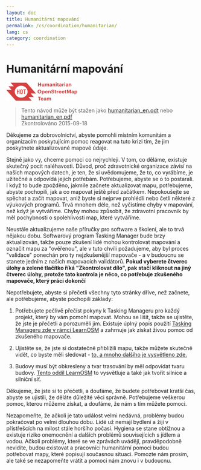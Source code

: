 ```yaml
---
layout: doc
title: Humanitární mapování
permalink: /cs/coordination/humanitarian/
lang: cs
category: coordination
---
```


# Humanitární mapování

![HotGuideLogo](/images/hot-logo.png)

> Tento návod může být stažen jako [humanitarian_en.odt](/files/humanitarian_en.odt) nebo [humanitarian_en.pdf](/files/humanitarian_en.pdf)  
> Zkontrolováno 2015-09-18

Děkujeme za dobrovolnictví, abyste pomohli místním komunitám a organizacím poskytujícím pomoc reagovat na tuto krizi tím, že jim poskytnete aktualizované mapové údaje.  

Stejně jako vy, chceme pomoci co nejrychleji. V tom, co děláme, existuje skutečný pocit naléhavosti. Důvod, proč zdravotnické organizace závisí na našich mapových datech, je ten, že si uvědomujeme, že to, co vyrábíme, je užitečné a odpovídá jejich potřebám. Potřebujeme, abyste se o to postarali. I když to bude zpožděno, jakmile začnete aktualizovat mapu, potřebujeme, abyste pochopili, jak a co mapovat ještě před začátkem. Nepokoušejte se spěchat a začít mapovat, aniž byste si nejprve prohlédli nebo četli některé z výukových programů. Trvá mnohem déle, než vyčistíme chyby v mapování, než když je vytváříme. Chyby  mohou způsobit, že zdravotní pracovník by měl pochybnosti o spolehlivosti map, které vytváříme.  

Neustále aktualizujeme naše příručky pro software a školení, ale to trvá nějakou dobu. Softwarový program Tasking Manager bude brzy aktualizován, takže pouze zkušení lidé mohou kontrolovat mapování a označit mapu za "ověřenou", ale v tuto chvíli požadujeme, aby byl proces "validace" ponechán pro ty nejzkušenější mapovače - a v budoucnu se stanete jedním z našich mapovacích validátorů. **Pokud vyberete čtverec úlohy a zelené tlačítko říká "Zkontrolovat dílo", pak stačí kliknout na jiný čtverec úlohy, protože tato kontrola je něco, co potřebuje zkušeného mapovače, který práci dokončí**  

Nepotřebujete, abyste si přečetli všechny tyto stránky dříve, než začnete, ale potřebujeme, abyste pochopili základy:  

1. Potřebujete pečlivě přečíst pokyny k Tasking Manageru pro každý projekt, který by vám pomohl mapovat. Mohou se lišit, takže se ujistěte, že jste je přečetli a porozuměli jim. Existuje úplný popis použití [Tasking Manageru zde v rámci LearnOSM](/cs/coordination/tasking-manager/) a zahrnuje jak získat živou pomoc od zkušeného mapovače.  

2. Ujistěte se, že jste si dostatečně přiblížili mapu, takže můžete skutečně vidět, co byste měli sledovat - [to, a mnoho dalšího je vysvětleno zde.](/cs/coordination/remote/)  

3. Budovy musí být obkresleny a tvar trasování by měl odpovídat tvaru budovy. [Tento oddíl LearnOSM](/cs/coordination/remote-tracing/) to vysvětluje a také jak tvořit silnice a silniční síť.  

Děkujeme, že jste si to přečetli, a doufáme, že budete potřebovat kratší čas, abyste se ujistili, že děláte důležité věci správně. Potřebujeme veškerou pomoc, kterou můžeme získat, a doufáme, že nám s tím můžete pomoci.  

Nezapomeňte, že ačkoli je tato událost velmi nedávná, problémy budou pokračovat po velmi dlouhou dobu. Lidé už nemají bydlení a žijí v přístřešcích na milost stále horšího počasí. Hygiena se stane obtížnou a existuje riziko onemocnění a dalších problémů souvisejících s jídlem a vodou. Ačkoli problémy, které se ve zprávách uvádějí, pravděpodobně nevidíte, budou existovat a pracovníci humanitární pomoci budou potřebovat mapy, které popisují  současnou situaci. Pomozte nám prosím, ale také se nezapomeňte vrátit a pomoci nám znovu i v budoucnu. 